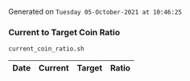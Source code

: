Generated on `Tuesday 05-October-2021 at 10:46:25`

### Current to Target Coin Ratio
`current_coin_ratio.sh`

Date|Current|Target|Ratio
---|---|---|---
